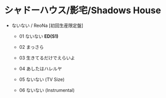 # シャドーハウス/影宅/Shadows House

- ないない / ReoNa [初回生産限定盤]
  
  - 01 ないない **ED(S1)**
  
  - 02 まっさら
  
  - 03 生きてるだけでえらいよ
  
  - 04 あしたはハレルヤ
  
  - 05 ないない (TV Size)
  
  - 06 ないない (Instrumental)

